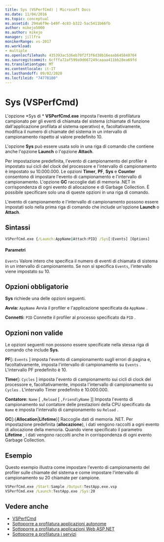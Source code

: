 ```yaml
---
title: Sys (VSPerfCmd) | Microsoft Docs
ms.date: 11/04/2016
ms.topic: conceptual
ms.assetid: 294a6f9e-b49f-4c83-b322-5ac5411b66fb
author: mikejo5000
ms.author: mikejo
manager: jillfra
monikerRange: vs-2017
ms.workload:
- multiple
ms.openlocfilehash: 435393ac536eb70f2f3f6d38b16eaab645848704
ms.sourcegitcommit: 6cfffa72af599a9d667249caaaa411bb28ea69fd
ms.translationtype: MT
ms.contentlocale: it-IT
ms.lasthandoff: 09/02/2020
ms.locfileid: "74778180"
---
```

# <a name="sys-vsperfcmd"></a>Sys (VSPerfCmd)
L'opzione *Sys di * **VSPerfCmd.exe** imposta l'evento di profilatura campionato per gli eventi di chiamata del sistema (chiamate di funzione dall'applicazione profilata al sistema operativo) e, facoltativamente, modifica il numero di chiamate del sistema in un intervallo di campionamento rispetto al valore predefinito 10.

 L'opzione **Sys** può essere usata solo in una riga di comando che contiene anche l'opzione **Launch** o l'opzione **Attach**.

 Per impostazione predefinita, l'evento di campionamento del profiler è impostato sui cicli del clock del processore e l'intervallo di campionamento è impostato su 10.000.000. Le opzioni **Timer**, **PF**, **Sys** e **Counter** consentono di impostare l'evento di campionamento e l'intervallo di campionamento. L'opzione **GC** raccoglie dati di memoria .NET in corrispondenza di ogni evento di allocazione e di Garbage Collection. È possibile specificare solo una di queste opzioni in una riga di comando.

 L'evento di campionamento e l'intervallo di campionamento possono essere impostati solo nella prima riga di comando che include un'opzione **Launch** o **Attach**.

## <a name="syntax"></a>Sintassi

```cmd
VSPerfCmd.exe {/Launch:AppName|Attach:PID} /Sys[:Events] [Options]
```

#### <a name="parameters"></a>Parametri
 `Events` Valore intero che specifica il numero di eventi di chiamata di sistema in un intervallo di campionamento. Se non si specifica `Events`, l'intervallo viene impostato su 10.

## <a name="required-options"></a>Opzioni obbligatorie
 **Sys** richiede una delle opzioni seguenti.

 **Avvia:** `AppName` Avvia il profiler e l'applicazione specificata da `AppName` .

 **Connetti:** `PID` Connette il profiler al processo specificato da `PID` .

## <a name="invalid-options"></a>Opzioni non valide
 Le opzioni seguenti non possono essere specificate nella stessa riga di comando che include **Sys**.

 **PF**[**:** `Events` ] imposta l'evento di campionamento sugli errori di pagina e, facoltativamente, imposta l'intervallo di campionamento su `Events` . L'intervallo PF predefinito è 10.

 **Timer**[**:** `Cycles` ] imposta l'evento di campionamento sui cicli di clock del processore e, facoltativamente, imposta l'intervallo di campionamento su `Cycles` . L'intervallo Timer predefinito è 10.000.000.

 **Contatore:** `Name` [ `,Reload` [ `,FriendlyName` ]] Imposta l'evento di campionamento sul contatore delle prestazioni della CPU specificato da `Name` e imposta l'intervallo di campionamento su `Reload` .

 **GC**[**:**{**Allocation**&#124;**Lifetime**}] Raccoglie dati di memoria .NET. Per impostazione predefinita (**allocazione**), i dati vengono raccolti a ogni evento di allocazione della memoria. Quando viene specificato il parametro **Lifetime** , i dati vengono raccolti anche in corrispondenza di ogni evento Garbage Collection.

## <a name="example"></a>Esempio
 Questo esempio illustra come impostare l'evento di campionamento del profiler sulle chiamate del sistema e come impostare l'intervallo di campionamento su 20 chiamate per campione.

```cmd
VSPerfCmd.exe /Start:Sample /Output:TestApp.exe.vsp
VSPerfCmd.exe /Launch:TestApp.exe /Sys:20
```

## <a name="see-also"></a>Vedere anche
- [VSPerfCmd](../profiling/vsperfcmd.md)
- [Sottoporre a profilatura applicazioni autonome](../profiling/command-line-profiling-of-stand-alone-applications.md)
- [Sottoporre a profilatura applicazioni Web ASP.NET](../profiling/command-line-profiling-of-aspnet-web-applications.md)
- [Sottoporre a profilatura i servizi](../profiling/command-line-profiling-of-services.md)
